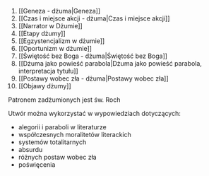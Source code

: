 1. [[Geneza - dżuma|Geneza]]
2. [[Czas i miejsce akcji - dżuma|Czas i miejsce akcji]]
3. [[Narrator w Dżumie]]
4. [[Etapy dżumy]]
5. [[Egzystencjalizm w dżumie]]
6. [[Oportunizm w dżumie]]
7. [[Świętość bez Boga - dżuma|Świętość bez Boga]]
8. [[Dżuma jako powieść parabola|Dżuma jako powieść parabola, interpretacja tytułu]]
9. [[Postawy wobec zła - dżuma|Postawy wobec zła]]
10. [[Objawy dżumy]]

Patronem zadżumionych jest św. Roch

Utwór można wykorzystać w wypowiedziach dotyczących:
- alegorii i paraboli w literaturze
- współczesnych moralitetów literackich
- systemów totalitarnych
- absurdu
- różnych postaw wobec zła
- poświęcenia